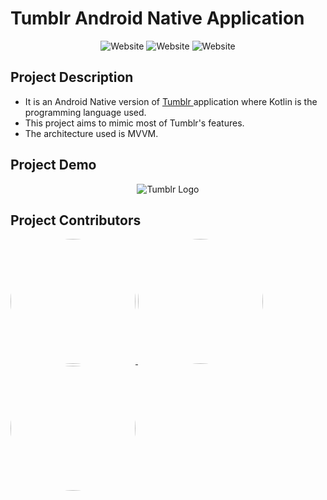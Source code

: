 # Tumblr Android Native Application 

<p align="center">
  <a style="text-decoration:none" >
    <img src="https://img.shields.io/badge/Language-Kotlin-orange" alt="Website" />
  </a>
  <a style="text-decoration:none" >
    <img src="https://img.shields.io/badge/Functional%20Documentation-Dokka-brightgreen" alt="Website" />
  </a>
  <a style="text-decoration:none" >
    <img src="https://img.shields.io/badge/Unit%20Testing-Espresso-yellow" alt="Website" />
  </a>
</p>


## Project Description

- It is an Android Native version of <a href="https://www.tumblr.com/explore/trending?source=homepage_explore">
Tumblr </a> application where Kotlin is the programming language used.
- This project aims to mimic most of Tumblr's features.
- The architecture used is MVVM.

## Project Demo 
 <p align="center">
<img src="Assets/AndroidVideo.gif" alt="Tumblr Logo" >
</p>

## Project Contributors
<a href="https://github.com/Elonsolmostafa1">
  <img src="https://avatars.githubusercontent.com/u/62807830?v=4" style="width:200px; border-radius: 50%">
</a>

<a href="https://github.com/El-Nebo">
  <img src="https://avatars.githubusercontent.com/u/62252633?v=4" style="width:200px; border-radius: 50%">
</a>

<a href="https://github.com/Halahamdy22">
  <img src="https://avatars.githubusercontent.com/u/56937106?v=4 "style="width:200px; border-radius: 50%">
</a>

